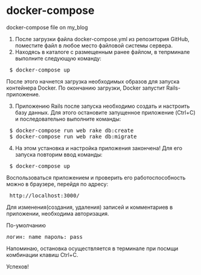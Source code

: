 # docker-compose
docker-compose file on my_blog
 
1. После загрузки файла docker-compose.yml из репозитория GitHub, поместите файл в любое место файловой системы сервера.
2. Находясь в каталоге с размещенным ранее файлом, в тепрминале выполните следующую команду:
<pre> $ docker-compose up </pre>
После этого начнется загрузка необходимых образов для запуска контейнера Docker. По окончанию загрузки, Docker запустит Rails-приложение.

3. Приложению Rails после запуска необходимо создать и настроить базу данных. Для этого остановите запущенное приложение (Ctrl+C) и последовательно выполните команды:
<pre> $ docker-compose run web rake db:create
 $ docker-compose run web rake db:migrate </pre>
4. На этом установка и настройка приложения закончена! Для его запуска повторим ввод команды:
<pre> $ docker-compose up </pre>
Воспользоваться приложением и проверить его работоспособность можно в браузере, перейдя по адресу:
<pre> http://localhost:3000/ </pre>
Для изменения(создания, удаления) записей и комментариев в приложении, необходима авторизация. 

По-умолчанию <pre>логин: name 
пароль: pass</pre>
Напоминаю, остановка осуществляется в терминале при посмщи комбинации клавиш Ctrl+C. 

Успехов!
